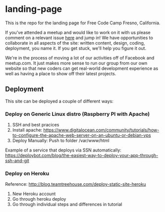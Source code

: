 # landing-page
This is the repo for the landing page for Free Code Camp Fresno, California. 

If you've attended a meetup and would like to work on it with us please comment on a relevant issue [here](https://github.com/freecodecamp-fresnoca/landing-page/issues) and jump in! We have opportunities to collaborate in all aspects of the site: written content, design, coding, deployment, you name it. If you get stuck, we'll help you figure it out.

We're in the process of moving a lot of our activities off of Facebook and meetup.com. It just makes more sense to run our group from our own website so that new coders can get real-world development experience as well as having a place to show off their latest projects.

## Deployment

This site can be deployed a couple of different ways:
### Deploy on Generic Linux distro (Raspberry PI with Apache)
1. SSH and best pracices
2. Install apache: https://www.digitalocean.com/community/tutorials/how-to-configure-the-apache-web-server-on-an-ubuntu-or-debian-vps
3. Deploy Manually: 
Push to folder /var/www/html

Example of a service that deploys via SSN automatically:
https://deploybot.com/blog/the-easiest-way-to-deploy-your-app-through-ssh-and-git
### Deploy on Heroku
Reference: http://blog.teamtreehouse.com/deploy-static-site-heroku 
1. New Heroku account
2. Go through heroku deploy
3. Go through individual steps and differences in tutorial
